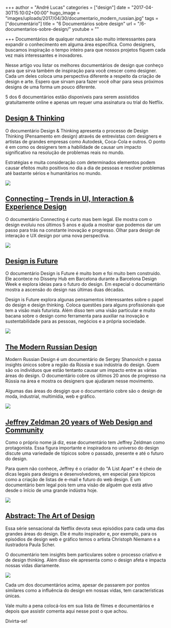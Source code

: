 +++
author = "André Lucas"
categories = ["design"]
date = "2017-04-30T15:10:02+00:00"
hugo_image = "images/uploads/2017/04/30/documentario_modern_russian.jpg"
tags = ["documentário"]
title = "6 Documentários sobre design"
url = "/6-documentarios-sobre-design/"
youtube = ""

+++
Documentários de qualquer natureza são muito interessantes para expandir o conhecimento em alguma área específica. Como designers, buscamos inspiração o tempo inteiro para que nossos projetos fiquem cada vez mais interessantes e inovadores.

Nesse artigo vou listar os melhores documentários de design que conheço para que sirva também de inspiração para você crescer como designer. Cada um deles coloca uma perspectiva diferente a respeito da criação de design e arte. Espero que sirvam para fazer você olhar para seus próximos designs de uma forma um pouco diferente.

5 dos 6 documentários estão disponíveis para serem assistidos gratuitamente online e apenas um requer uma assinatura ou trial do Netflix.

## <a href="https://www.youtube.com/watch?v=Z_YwyMssN0Y" target="_blank" rel="noopener">Design &amp; Thinking</a>

O documentário Design & Thinking apresenta o processo de Design Thinking (Pensamento em design) através de entrevistas com designers e artistas de grandes empresas como Autodesk, Coca-Cola e outros. O ponto é em como os designers tem a habilidade de causar um impacto significativo na resolução de problemas reais no mundo.

Estratégias e muita consideração com determinados elementos podem causar efeitos muito positivos no dia a dia de pessoas e resolver problemas até bastante sérios e humanitários no mundo.

<a href="https://www.youtube.com/watch?v=Z_YwyMssN0Y" target="_blank" rel="noopener"></a><a href="https://www.youtube.com/watch?v=Z_YwyMssN0Y" target="_blank" rel="noopener"></a><a href="https://www.youtube.com/watch?v=Z_YwyMssN0Y" target="_blank" rel="noopener"></a><a href="https://www.youtube.com/watch?v=Z_YwyMssN0Y" target="_blank" rel="noopener"></a><a href="https://www.youtube.com/watch?v=Z_YwyMssN0Y" target="_blank" rel="noopener"><img src="images/uploads/2017/04/30/documentario_design_and_thinking.jpg" class="forestry--none forestry--none" style="float: none;"></a>

## <a href="https://www.youtube.com/watch?v=lciYKwVLTuk" target="_blank" rel="noopener">Connecting – Trends in UI, Interaction &amp; Experience Design</a>

O documentário Connecting é curto mas bem legal. Ele mostra com o design evoluiu nos últimos 5 anos e ajuda a mostrar que podemos dar um passo para trás na constante inovação e progresso. Olhar para design de interação e UX design por uma nova perspectiva.

<a href="https://www.youtube.com/watch?v=lciYKwVLTuk" target="_blank" rel="noopener"></a><a href="https://www.youtube.com/watch?v=lciYKwVLTuk" target="_blank" rel="noopener"></a><a href="https://www.youtube.com/watch?v=lciYKwVLTuk" target="_blank" rel="noopener"></a><a href="https://www.youtube.com/watch?v=lciYKwVLTuk" target="_blank" rel="noopener"><img src="images/uploads/2017/04/30/documentario_connecting.jpg" class="forestry--none forestry--none" style="float: none;"></a>

## <a href="https://www.youtube.com/watch?v=zodT9bCdIiI" target="_blank" rel="noopener">Design is Future</a>

O documentário Design is Future é muito bom e foi muito bem construído. Ele acontece no Disseny Hub em Barcelona durante a Barcelona Design Week e explora ideias para o futuro do design. Em especial o documentário mostra a ascensão do design nas últimas duas décadas.

Design is Future explora algunas pensamentos interessantes sobre o papel do design e design thinking. Coloca questões para alguns profissionais que tem a visão mais futurista. Além disso tem uma visão particular e muito bacana sobre o design como ferramenta para auxiliar na inovação e sustentabilidade para as pessoas, negócios e a própria sociedade.

<a href="https://www.youtube.com/watch?v=zodT9bCdIiI" target="_blank" rel="noopener"></a><a href="https://www.youtube.com/watch?v=zodT9bCdIiI" target="_blank" rel="noopener"></a><a href="https://www.youtube.com/watch?v=zodT9bCdIiI" target="_blank" rel="noopener"></a><a href="https://www.youtube.com/watch?v=zodT9bCdIiI" target="_blank" rel="noopener"><img src="images/uploads/2017/04/30/documentario_design_is_future.jpg" class="forestry--none forestry--none" style="float: none;"></a>

## <a href="https://www.youtube.com/watch?v=1GkOPUh3J_I" target="_blank" rel="noopener">The Modern Russian Design</a>

Modern Russian Design é um documentário de Sergey Shanovich e passa insights únicos sobre a região da Rússia e sua indústria do design. Quem são os indivíduos que estão tentanto causar um impacto entre as várias áreas do design. O documentário cobre os últimos 20 anos de progresso na Rússia na área e mostra os designers que ajudaram nesse movimento.

Algumas das áreas do desgign que o documentário cobre são o design de moda, industrial, multimídia, web e gráfico.

<a href="https://www.youtube.com/watch?v=1GkOPUh3J_I" target="_blank" rel="noopener"></a><a href="https://www.youtube.com/watch?v=1GkOPUh3J_I" target="_blank" rel="noopener"><img src="images/uploads/2017/04/30/documentario_modern_russian.jpg" class="forestry--none forestry--none" style="float: none;"></a>

## <a href="https://vimeo.com/104641191" target="_blank" rel="noopener">Jeffrey Zeldman 20 years of Web Design and Community</a>

Como o próprio nome já diz, esse documentário tem Jeffrey Zeldman como protagonista. Essa figura importante e inspiradora no universo do design discute uma variedade de tópicos sobre o passado, presente e até o futuro do design.

Para quem não conhece, Jeffrey é o criador do "A List Apart" e é cheio de dicas legais para designs e desenvolvedores, em especial para tópicos como a criação de listas de e-mail e futuro do web design. É um documentário bem legal pois tem uma visão de alguém que está ativo desde o início de uma grande indústra hoje.

<a href="https://vimeo.com/104641191" target="_blank" rel="noopener"></a><a href="https://vimeo.com/104641191" target="_blank" rel="noopener"><img src="images/uploads/2017/04/30/documentario_jeffey_zeldman.jpg" class="forestry--none forestry--none" style="float: none;"></a>

## <a href="https://www.youtube.com/watch?v=DYaq2sWTWAA" target="_blank" rel="noopener">Abstract: The Art of Design</a>

Essa série sensacional da Netflix devota seus episódios para cada uma das grandes áreas do design. Ele é muito inspirador e, por exemplo, para os episódios de design web e gráfico temos o artista Christoph Niemann e a ilustradora Paula Scher.

O documentário tem insights bem particulares sobre o processo criativo e de design thinking. Além disso ele apresenta como o design afeta e impacta nossas vidas diariamente.

<a href="https://www.youtube.com/watch?v=DYaq2sWTWAA" target="_blank" rel="noopener"><img src="images/uploads/2017/04/30/documentario_abstract.jpg" class="forestry--none forestry--none" style="float: none;"></a>

Cada um dos documentários acima, apesar de passarem por pontos similares como a influência do design em nossas vidas, tem características únicas.

Vale muito a pena colocá-los em sua lista de filmes e documentários e depois que assistir comenta aqui nesse post o que achou.

Divirta-se!
